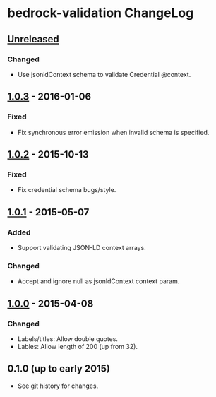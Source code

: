 # bedrock-validation ChangeLog

## [Unreleased]

### Changed
- Use jsonldContext schema to validate Credential @context.

## [1.0.3] - 2016-01-06

### Fixed
- Fix synchronous error emission when invalid schema is specified.

## [1.0.2] - 2015-10-13

### Fixed
- Fix credential schema bugs/style.

## [1.0.1] - 2015-05-07

### Added
- Support validating JSON-LD context arrays.

### Changed
- Accept and ignore null as jsonldContext context param.

## [1.0.0] - 2015-04-08

### Changed
- Labels/titles: Allow double quotes.
- Lables: Allow length of 200 (up from 32).

## 0.1.0 (up to early 2015)

- See git history for changes.

[Unreleased]: https://github.com/digitalbazaar/bedrock-validation/compare/1.0.3...HEAD
[1.0.3]: https://github.com/digitalbazaar/bedrock-validation/compare/1.0.2...1.0.3
[1.0.2]: https://github.com/digitalbazaar/bedrock-validation/compare/1.0.1...1.0.2
[1.0.1]: https://github.com/digitalbazaar/bedrock-validation/compare/1.0.0...1.0.1
[1.0.0]: https://github.com/digitalbazaar/bedrock-validation/compare/0.1.0...1.0.0
